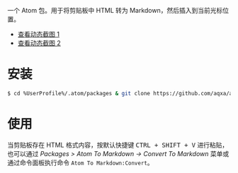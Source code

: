 
一个 Atom 包。用于将剪贴板中 HTML 转为 Markdown，然后插入到当前光标位置。

* [查看动态截图 1](http://doc.aqqxa.com/screenshot01.gif)
* [查看动态截图 2](http://doc.aqqxa.com/screenshot02.gif)

# 安装

```bash
$ cd %UserProfile%/.atom/packages & git clone https://github.com/aqxa/atom-to-markdown & cd atom-to-markdown & npm i
```

# 使用

当剪贴板存在 HTML 格式内容，按默认快捷键 <kbd>CTRL + SHIFT + V</kbd> 进行粘贴，也可以通过 _Packages > Atom To Markdown -> Convert To Markdown_ 菜单或通过命令面板执行命令 `Atom To Markdown:Convert`。
